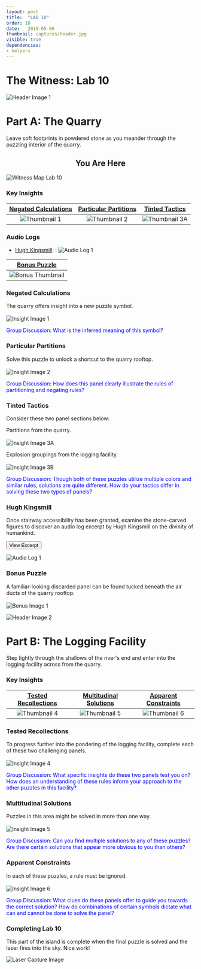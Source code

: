 ```yaml
---
layout: post
title:  "LAB 10"
order: 10
date:   2019-05-06
thumbnail: captures/header.jpg
visible: true
dependencies:
- helpers
---
```


# **The Witness: Lab 10**

![Header Image 1](captures/header.jpg#header)
# Part A: The Quarry

Leave soft footprints in powdered stone as you meander through the puzzling interior of the quarry.

## <center>You Are Here</center>

![Witness Map Lab 10](captures/Witness_Map_Lab10.jpg#capture)

### Key Insights

| [Negated Calculations](#negated-calculations) | [Particular Partitions](#particular-partitions) | [Tinted Tactics](#tinted-tactics) |
|:-:|:-:|:-:|
|![Thumbnail 1](captures/insight_1.jpg#thumbnail)| ![Thumbnail 2](captures/insight_2.jpg#thumbnail)| ![Thumbnail 3A](captures/insight_3A.jpg#thumbnail)|

### Audio Logs

- [Hugh Kingsmill](#hugh-kingsmill):
: ![Audio Log 1](captures/audio_log_1.jpg#audio_log)

| [Bonus Puzzle](#bonus-puzzle) |
|:-:|
|![Bonus Thumbnail](captures/bonus_1.jpg#thumbnail)|

### Negated Calculations
The quarry offers insight into a new puzzle symbol.
<br><br>
![Insight Image 1](captures/insight_1.jpg#capture)

<span style="color: blue">Group Discussion: What is the inferred meaning of this symbol?</span>

### Particular Partitions
Solve this puzzle to unlock a shortcut to the quarry rooftop.
<br><br>
![Insight Image 2](captures/insight_2.jpg#capture)

<span style="color: blue">Group Discussion: How does this panel clearly illustrate the rules of partitioning and negating rules?</span>

### Tinted Tactics
Consider these two panel sections below:
<br>

Partitions from the quarry.
<br><br>
![Insight Image 3A](captures/insight_3A.jpg#capture)

Explosion groupings from the logging facility.
<br><br>
![Insight Image 3B](captures/insight_3B.jpg#capture)

<span style="color: blue">Group Discussion: Though both of these puzzles utilize multiple colors and similar rules, solutions are quite different. How do your tactics differ in solving these two types of panels?</span>

### [Hugh Kingsmill](https://en.wikipedia.org/wiki/Hugh_Kingsmill)

Once stairway accessibility has been granted, examine the stone-carved figures to discover an audio log excerpt by Hugh Kingsmill on the divinity of humankind.

<button onclick="collapseExcerpt1()">View Excerpt</button>

<div id="excerpt1" style="display:none" markdown="1">

What is divine in man is elusive and impalpable,
and he is easily tempted to embody it in a concrete form –

a church, a country, a social system, a leader –
so that he may realize it with less effort
and serve it with more profit.

Yet the attempt to externalize the kingdom of heaven
in a temporal shape must end in disaster.

It cannot be created by charters or constitutions
nor established by arms.

Those who seek for it alone will reach it together,
and those who seek it in company will perish by themselves.

<br>---<br>
Hugh Kingsmill, 1944
</div>

![Audio Log 1](captures/audio_log_1.jpg#capture)

### Bonus Puzzle
A familiar-looking discarded panel can be found tucked beneath the air ducts of the quarry rooftop.
<br><br>
![Bonus Image 1](captures/bonus_1.jpg#capture)

![Header Image 2](captures/header_2.jpg#header)
# Part B: The Logging Facility

Step lightly through the shallows of the river's end and enter into the logging facility across from the quarry.

### Key Insights

| [Tested Recollections](#tested-recollections) | [Multitudinal Solutions](#multitudinal-solutions) | [Apparent Constraints](#apparent-constraints) |
|:-:|:-:|:-:|
|![Thumbnail 4](captures/insight_4.jpg#thumbnail)| ![Thumbnail 5](captures/insight_5.jpg#thumbnail)| ![Thumbnail 6](captures/insight_6.jpg#thumbnail)|

### Tested Recollections
To progress further into the pondering of the logging facility, complete each of these two challenging panels.
<br><br>
![Insight Image 4](captures/insight_4.jpg#capture)

<span style="color: blue">Group Discussion: What specific insights do these two panels test you on? How does an understanding of these rules inform your approach to the other puzzles in this facility?</span>

### Multitudinal Solutions
Puzzles in this area might be solved in more than one way.
<br><br>
![Insight Image 5](captures/insight_5.jpg#capture)

<span style="color: blue">Group Discussion: Can you find multiple solutions to any of these puzzles? Are there certain solutions that appear more obvious to you than others?</span>

### Apparent Constraints
In each of these puzzles, a rule must be ignored.
<br><br>
![Insight Image 6](captures/insight_6.jpg#capture)

<span style="color: blue">Group Discussion: What clues do these panels offer to guide you towards the correct solution? How do combinations of certain symbols dictate what can and cannot be done to solve the panel?</span>

### Completing Lab 10

This part of the island is complete when the final puzzle is solved and the laser fires into the sky. Nice work!

![Laser Capture Image](captures/laser_capture.jpg#header)

<!-- ### The Witness Journal Entry #10

Write a journal entry on what you learned from this lab. Pretend that you are a scientist exploring this island for the very first time. Choose one of the prompts below (either 1, 2, 3, or 4) to respond to in your journal entry.

1. ##### **Prominent Experience**

    - ##### Find and listen to all 4 audio log excerpts found in this area: (Note that some audio logs are hidden behind locked panels or alternate pathways.)
      - [William Wordsworth](#william-wordsworth)
      - [Niffari](#niffari)
      - [Rupert Brooke](#rupert-brooke)
      - [Gangaji](#gangaji)

    - ##### How does your chosen excerpt relate to your experience solving the treehouse puzzles? Explain.
    - ##### In what way does your chosen excerpt relate to your experience thus far playing The Witness? Explain.

2. ##### **Bridges to Understanding**
  - ##### The treehouse area has many lessons to teach. Discuss an insight you gained from completing the treehouse that has helped you to understand previous sections of the game you found confusing.
  - ##### How does the process of completing any bridge in the treehouse help to cement your understanding of the rules?
  - ##### Discuss a specific bridge in the treehouse area, why you found it particularly challenging, and what strategies lead to your ability to complete this section.

3. ##### **A False Impression**
  - ##### Describe a section of puzzles in the treehouse that turned out to be solvable in a way you first assumed would not work.
  - ##### Explain what first lead you to assume certain rules applied.
  - ##### How do the rules of this puzzle differ from your expectations? Explain.

4. ##### **Enigmatic Symbolism**
  - ##### Each section in the treehouse is full of symbolic combinations. Please list each symbol you encountered in completing the treehouse, and what rules each symbol conveys.
  - ##### For any given puzzle, how do the combinations of symbols add to the complexity of finding the solution?
  - ##### Describe a specific puzzle where the presence of certain symbols inhibited solving it in an ideal way or directed you toward a unique solution.

**Final Journal Requirement:**

After responding to one of the items above, discuss the solution to a particular puzzle that challenged you. Explain the mechanics of this puzzle in detail and how you came to understand them. If it helps, feel free to include screenshots or sketches of the puzzle. -->
